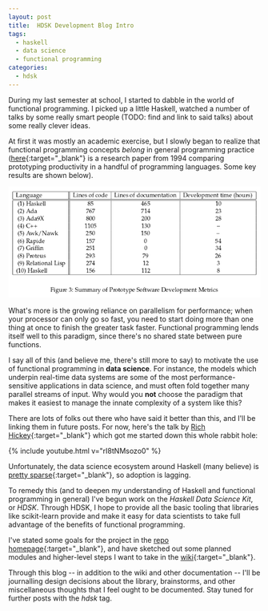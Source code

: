 ```yaml
---
layout: post
title:  HDSK Development Blog Intro
tags:
  - haskell
  - data science
  - functional programming
categories:
  - hdsk
---
```


During my last semester at school, I started to dabble in the world of
functional programming. I picked up a little Haskell, watched a number of talks
by some really smart people (TODO: find and link to said talks) about some
really clever ideas.

<!-- MORE -->

At first it was mostly an academic exercise, but I slowly began to realize that
functional programming concepts *belong* in general programming practice
([here<i class="fa fa-external-link"></i>][haskell vs]{:target="_blank"} is a
research paper from 1994 comparing prototyping productivity in a handful of
programming languages. Some key results are shown below).

![Haskell vs. ...][haskell vs fig3]

What's more is the growing reliance on parallelism for performance; when your
processor can only go so fast, you need to start doing more than one thing at
once to finish the greater task faster. Functional programming lends itself
well to this paradigm, since there's no shared state between pure functions.

I say all of this (and believe me, there's still more to say) to motivate the
use of functional programming in **data science**. For instance, the models
which underpin real-time data systems are some of the most
performance-sensitive applications in data science, and must often fold
together many parallel streams of input. Why would you **not** choose the
paradigm that makes it easiest to manage the innate complexity of a system like
this?

There are lots of folks out there who have said it better than this, and I'll
be linking them in future posts. For now, here's the talk by [Rich Hickey<i
class="fa fa-external-link"></i>][rich]{:target="_blank"} which got me started
down this whole rabbit hole:

{% include youtube.html v="rI8tNMsozo0" %}

Unfortunately, the data science ecosystem around Haskell (many believe) is
[pretty sparse<i class="fa fa-external-link"></i>][linkedin
article]{:target="_blank"}, so adoption is lagging.

To remedy this (and to deepen my understanding of Haskell and functional
programming in general) I've begun work on the *Haskell Data Science Kit*, or
*HDSK*. Through HDSK, I hope to provide all the basic tooling that libraries
like scikit-learn provide and make it easy for data scientists to take full
advantage of the benefits of functional programming.

I've stated some goals for the project in the [repo homepage<i class="fa
fa-external-link"></i>][hdsk readme]{:target="_blank"}, and have sketched out
some planned modules and higher-level steps I want to take in the [wiki<i
class="fa fa-external-link"></i>][wiki]{:target="_blank"}.

Through this blog -- in addition to the wiki and other documentation -- I'll be
journalling design decisions about the library, brainstorms, and other
miscellaneous thoughts that I feel ought to be documented. Stay tuned for
further posts with the *hdsk* tag.

[haskell vs]: http://haskell.cs.yale.edu/wp-content/uploads/2011/03/HaskellVsAda-NSWC.pdf
[haskell vs fig3]: /assets/img/HaskellVs.png
[rich]: https://github.com/richhickey
[linkedin article]: https://www.linkedin.com/pulse/haskell-data-science-good-bad-ugly-tom-hutchins/
[hdsk readme]: https://github.com/wbadart/hdsk
[wiki]:        https://github.com/wbadart/hdsk/wiki
